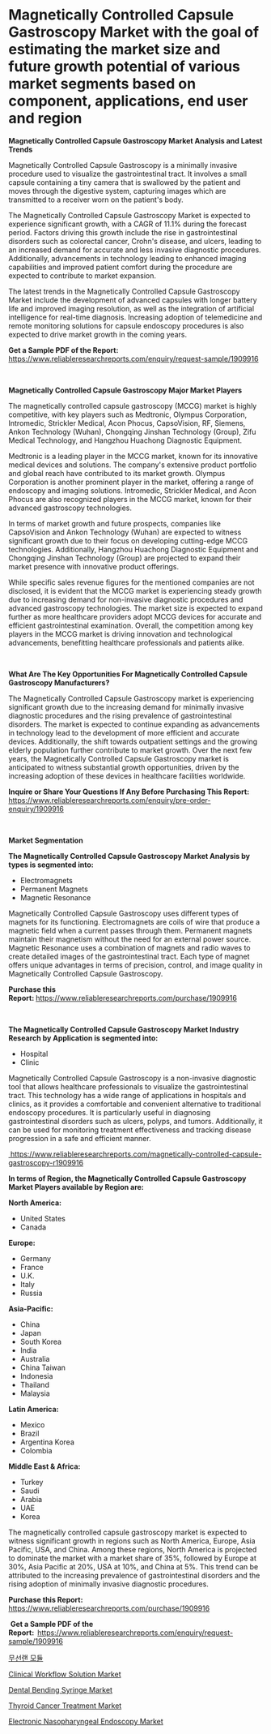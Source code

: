 <p><h1>Magnetically Controlled Capsule Gastroscopy Market with the goal of estimating the market size and future growth potential of various market segments based on component, applications, end user and region</h1></p><p><strong>Magnetically Controlled Capsule Gastroscopy Market Analysis and Latest Trends</strong></p>
<p><p>Magnetically Controlled Capsule Gastroscopy is a minimally invasive procedure used to visualize the gastrointestinal tract. It involves a small capsule containing a tiny camera that is swallowed by the patient and moves through the digestive system, capturing images which are transmitted to a receiver worn on the patient's body.</p><p>The Magnetically Controlled Capsule Gastroscopy Market is expected to experience significant growth, with a CAGR of 11.1% during the forecast period. Factors driving this growth include the rise in gastrointestinal disorders such as colorectal cancer, Crohn's disease, and ulcers, leading to an increased demand for accurate and less invasive diagnostic procedures. Additionally, advancements in technology leading to enhanced imaging capabilities and improved patient comfort during the procedure are expected to contribute to market expansion.</p><p>The latest trends in the Magnetically Controlled Capsule Gastroscopy Market include the development of advanced capsules with longer battery life and improved imaging resolution, as well as the integration of artificial intelligence for real-time diagnosis. Increasing adoption of telemedicine and remote monitoring solutions for capsule endoscopy procedures is also expected to drive market growth in the coming years.</p></p>
<p><strong>Get a Sample PDF of the Report:&nbsp;</strong> <a href="https://www.reliableresearchreports.com/enquiry/request-sample/1909916">https://www.reliableresearchreports.com/enquiry/request-sample/1909916</a></p>
<p>&nbsp;</p>
<p><strong>Magnetically Controlled Capsule Gastroscopy Major Market Players</strong></p>
<p><p>The magnetically controlled capsule gastroscopy (MCCG) market is highly competitive, with key players such as Medtronic, Olympus Corporation, Intromedic, Strickler Medical, Acon Phocus, CapsoVision, RF, Siemens, Ankon Technology (Wuhan), Chongqing Jinshan Technology (Group), Zifu Medical Technology, and Hangzhou Huachong Diagnostic Equipment.</p><p>Medtronic is a leading player in the MCCG market, known for its innovative medical devices and solutions. The company's extensive product portfolio and global reach have contributed to its market growth. Olympus Corporation is another prominent player in the market, offering a range of endoscopy and imaging solutions. Intromedic, Strickler Medical, and Acon Phocus are also recognized players in the MCCG market, known for their advanced gastroscopy technologies.</p><p>In terms of market growth and future prospects, companies like CapsoVision and Ankon Technology (Wuhan) are expected to witness significant growth due to their focus on developing cutting-edge MCCG technologies. Additionally, Hangzhou Huachong Diagnostic Equipment and Chongqing Jinshan Technology (Group) are projected to expand their market presence with innovative product offerings.</p><p>While specific sales revenue figures for the mentioned companies are not disclosed, it is evident that the MCCG market is experiencing steady growth due to increasing demand for non-invasive diagnostic procedures and advanced gastroscopy technologies. The market size is expected to expand further as more healthcare providers adopt MCCG devices for accurate and efficient gastrointestinal examination. Overall, the competition among key players in the MCCG market is driving innovation and technological advancements, benefitting healthcare professionals and patients alike.</p></p>
<p>&nbsp;</p>
<p><strong>What Are The Key Opportunities For Magnetically Controlled Capsule Gastroscopy Manufacturers?</strong></p>
<p><p>The Magnetically Controlled Capsule Gastroscopy market is experiencing significant growth due to the increasing demand for minimally invasive diagnostic procedures and the rising prevalence of gastrointestinal disorders. The market is expected to continue expanding as advancements in technology lead to the development of more efficient and accurate devices. Additionally, the shift towards outpatient settings and the growing elderly population further contribute to market growth. Over the next few years, the Magnetically Controlled Capsule Gastroscopy market is anticipated to witness substantial growth opportunities, driven by the increasing adoption of these devices in healthcare facilities worldwide.</p></p>
<p><strong>Inquire or Share Your Questions If Any Before Purchasing This Report:</strong> <a href="https://www.reliableresearchreports.com/enquiry/pre-order-enquiry/1909916">https://www.reliableresearchreports.com/enquiry/pre-order-enquiry/1909916</a></p>
<p>&nbsp;</p>
<p><strong>Market Segmentation</strong></p>
<p><strong>The Magnetically Controlled Capsule Gastroscopy Market Analysis by types is segmented into:</strong></p>
<p><ul><li>Electromagnets</li><li>Permanent Magnets</li><li>Magnetic Resonance</li></ul></p>
<p><p>Magnetically Controlled Capsule Gastroscopy uses different types of magnets for its functioning. Electromagnets are coils of wire that produce a magnetic field when a current passes through them. Permanent magnets maintain their magnetism without the need for an external power source. Magnetic Resonance uses a combination of magnets and radio waves to create detailed images of the gastrointestinal tract. Each type of magnet offers unique advantages in terms of precision, control, and image quality in Magnetically Controlled Capsule Gastroscopy.</p></p>
<p><strong>Purchase this Report:&nbsp;</strong><a href="https://www.reliableresearchreports.com/purchase/1909916">https://www.reliableresearchreports.com/purchase/1909916</a></p>
<p>&nbsp;</p>
<p><strong>The Magnetically Controlled Capsule Gastroscopy Market Industry Research by Application is segmented into:</strong></p>
<p><ul><li>Hospital</li><li>Clinic</li></ul></p>
<p><p>Magnetically Controlled Capsule Gastroscopy is a non-invasive diagnostic tool that allows healthcare professionals to visualize the gastrointestinal tract. This technology has a wide range of applications in hospitals and clinics, as it provides a comfortable and convenient alternative to traditional endoscopy procedures. It is particularly useful in diagnosing gastrointestinal disorders such as ulcers, polyps, and tumors. Additionally, it can be used for monitoring treatment effectiveness and tracking disease progression in a safe and efficient manner.</p></p>
<p><a href="https://www.reliableresearchreports.com/magnetically-controlled-capsule-gastroscopy-r1909916">&nbsp;https://www.reliableresearchreports.com/magnetically-controlled-capsule-gastroscopy-r1909916</a></p>
<p><strong>In terms of Region, the Magnetically Controlled Capsule Gastroscopy Market Players available by Region are:</strong></p>
<p>
    <p> <strong> North America: </strong>
        <ul>
            <li>United States</li>
            <li>Canada</li>
        </ul>
        </p> 
    <p> <strong> Europe: </strong>
        <ul>
            <li>Germany</li>
            <li>France</li>
            <li>U.K.</li>
            <li>Italy</li>
            <li>Russia</li>
        </ul>
        </p> 
    <p> <strong> Asia-Pacific: </strong>
        <ul>
            <li>China</li>
            <li>Japan</li>
            <li>South Korea</li>
            <li>India</li>
            <li>Australia</li>
            <li>China Taiwan</li>
            <li>Indonesia</li>
            <li>Thailand</li>
            <li>Malaysia</li>
        </ul>
        </p> 
    <p> <strong> Latin America: </strong>
        <ul>
            <li>Mexico</li>
            <li>Brazil</li>
            <li>Argentina Korea</li>
            <li>Colombia</li>
        </ul>
        </p> 
    <p> <strong> Middle East & Africa: </strong>
        <ul>
            <li>Turkey</li>
            <li>Saudi</li>
            <li>Arabia</li>
            <li>UAE</li>
            <li>Korea</li>
        </ul>
    </p>
    </p>
<p><p>The magnetically controlled capsule gastroscopy market is expected to witness significant growth in regions such as North America, Europe, Asia Pacific, USA, and China. Among these regions, North America is projected to dominate the market with a market share of 35%, followed by Europe at 30%, Asia Pacific at 20%, USA at 10%, and China at 5%. This trend can be attributed to the increasing prevalence of gastrointestinal disorders and the rising adoption of minimally invasive diagnostic procedures.</p></p>
<p><strong>Purchase this Report: </strong><a href="https://www.reliableresearchreports.com/purchase/1909916">https://www.reliableresearchreports.com/purchase/1909916</a></p>
<p>&nbsp;<strong>Get a Sample PDF of the Report:&nbsp;&nbsp;</strong><a href="https://www.reliableresearchreports.com/enquiry/request-sample/1909916">https://www.reliableresearchreports.com/enquiry/request-sample/1909916</a></p>
<p><strong></strong></p>
<p><p><a href="https://github.com/khytkeqagplkzqvh/Market-Research-Report-List-2/blob/main/446644747786.md">무선랜 모듈</a></p><p><a href="https://www.linkedin.com/pulse/clinical-workflow-solution-market-share-evolution-growth-olphe">Clinical Workflow Solution Market</a></p><p><a href="https://github.com/cecuraprangm/Market-Research-Report-List-2/blob/main/dental-bending-syringe-market.md">Dental Bending Syringe Market</a></p><p><a href="https://www.linkedin.com/pulse/decoding-thyroid-cancer-treatment-market-metrics-share-howpe">Thyroid Cancer Treatment Market</a></p><p><a href="https://github.com/fiixsa/Market-Research-Report-List-2/blob/main/electronic-nasopharyngeal-endoscopy-market.md">Electronic Nasopharyngeal Endoscopy Market</a></p></p>